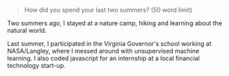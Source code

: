 > How did you spend your last two summers?
  (50 word limit)

Two summers ago, I stayed at a nature camp, hiking and learning about the natural world.

Last summer, I participated in the Virginia Governor's school working at NASA/Langley, where I messed around with unsupervised machine learning. I also coded javascript for an internship at a local financial technology start-up.
